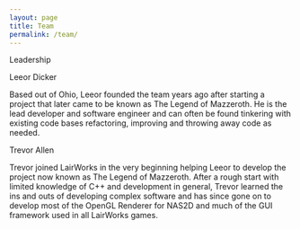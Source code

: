 ```yaml
---
layout: page
title: Team
permalink: /team/
---
```


Leadership


<div class="row">
  <div class="col s12 m6">
    <div class="card grey lighten-4">
      <div class="card-content white-text">
        <span class="card-title">Leeor Dicker</span>
        <p>Based out of Ohio, Leeor founded the team years ago after starting a project that later came to be known as The Legend of Mazzeroth. He is the lead developer and software engineer and can often be found tinkering with existing code bases refactoring, improving and throwing away code as needed.</p>
      </div>
    </div>
  </div>
  <div class="col s12 m6">
    <div class="card grey lighten-4">
      <div class="card-content white-text">
        <span class="card-title">Trevor Allen</span>
        <p>Trevor joined LairWorks in the very beginning helping Leeor to develop the project now known as The Legend of Mazzeroth. After a rough start with limited knowledge of C++ and development in general, Trevor learned the ins and outs of developing complex software and has since gone on to develop most of the OpenGL Renderer for NAS2D and much of the GUI framework used in all LairWorks games.</p>
      </div>
    </div>
  </div>
</div>
